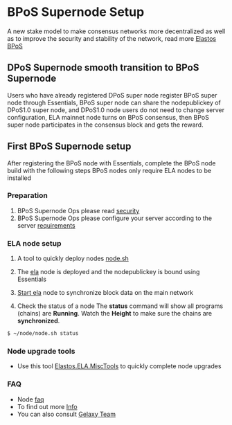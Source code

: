 # BPoS Supernode Setup
A new stake model to make consensus networks more decentralized as well as to improve the security and stability of the network, read more [Elastos BPoS](https://www.cyberrepublic.org/suggestion/61b2d2c65e48d2007859c364)

## DPoS Supernode smooth transition to BPoS Supernode
Users who have already registered DPoS super node register BPoS super node through Essentials, BPoS super node can share the nodepublickey of DPoS1.0 super node, and DPoS1.0
node users do not need to change server configuration, ELA mainnet node turns on BPoS consensus, then BPoS super node participates in the consensus block and gets the reward.

## First BPoS Supernode setup
After registering the BPoS node with Essentials, complete the BPoS node build with the following steps
BPoS nodes only require ELA nodes to be installed

### Preparation
1. BPoS Supernode Ops please read [security](archives/security.md)
2. BPoS Supernode Ops please configure your server according to the server [requirements](overview/requirements.md)

### ELA node setup
1. A tool to quickly deploy nodes [node.sh](step-by-step-setup/installing-node.sh.md)
2. The [ela](step-by-step-setup/installing-programs/installing-elastos-ela.md) node is deployed and the nodepublickey is bound using Essentials
3. [Start ela](step-by-step-setup/starting-programs.md) node to synchronize block data on the main network
   
4. Check the status of a node
    The **status** command will show all programs (chains) are **Running**. Watch the **Height** to make sure the chains are **synchronized**.

```bash
$ ~/node/node.sh status
```

### Node upgrade tools
* Use this tool [Elastos.ELA.MiscTools](https://github.com/elastos/Elastos.ELA.MiscTools) to quickly complete node upgrades

### FAQ
* Node [faq](appendix/faq.md)
* To find out more [Info](../SUMMARY.md)
* You can also consult [Gelaxy Team](https://discord.gg/UAyyVt3Fch)














